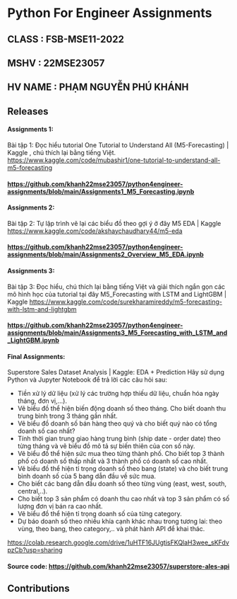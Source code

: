 
# Python For Engineer Assignments

## CLASS    : FSB-MSE11-2022
## MSHV     : 22MSE23057
## HV NAME  : PHẠM NGUYỄN PHÚ KHÁNH



[comment]: #Assignments


## Releases
#### Assignments 1:
Bài tập 1: Đọc hiểu tutorial One Tutorial to Understand All (M5-Forecasting) | Kaggle , chú thích lại bằng tiếng Việt.
https://www.kaggle.com/code/mubashir1/one-tutorial-to-understand-all-m5-forecasting

#### https://github.com/khanh22mse23057/python4engineer-assignments/blob/main/Assignments1_M5_Forecasting.ipynb

#### Assignments 2:
Bài tập 2: Tự lập trình vẽ lại các biểu đồ theo gợi ý ở đây M5 EDA | Kaggle
https://www.kaggle.com/code/akshaychaudhary44/m5-eda

#### https://github.com/khanh22mse23057/python4engineer-assignments/blob/main/Assignments2_Overview_M5_EDA.ipynb

#### Assignments 3:
Bài tập 3: Đọc hiểu, chú thích lại bằng tiếng Việt và giải thích ngắn gọn các mô hình học của tutorial tại đây M5_Forecasting with LSTM and LightGBM | Kaggle
https://www.kaggle.com/code/surekharamireddy/m5-forecasting-with-lstm-and-lightgbm

#### https://github.com/khanh22mse23057/python4engineer-assignments/blob/main/Assignments3_M5_Forecasting_with_LSTM_and_LightGBM.ipynb
#### Final Assignments:
Superstore Sales Dataset Analysis | Kaggle: EDA + Prediction
Hãy sử dụng Python và Jupyter Notebook để trả lời các câu hỏi sau:
- Tiền xử lý dữ liệu (xử lý các trường hợp thiếu dữ liệu, chuẩn hóa ngày tháng, đơn vị,...).
- Vẽ biểu đồ thể hiện biến động doanh số theo tháng. Cho biết doanh thu trung bình trong 3 tháng gần nhất.
- Vẽ biểu đồ doanh số bán hàng theo quý và cho biết quý nào có tổng doanh số cao nhất?
- Tính thời gian trung giao hàng trung bình (ship date - order date) theo từng tháng và vẽ biểu đồ mô tả sự biến thiên của con số này.
- Vẽ biểu đồ thể hiện sức mua theo từng thành phố. Cho biết top 3 thành phố có doanh số thấp nhất và 3 thành phố có doanh số cao nhất.
- Vẽ biểu đồ thể hiện tỉ trọng doanh số theo bang (state) và cho biết trung bình doanh số của 5 bang dẫn đầu về sức mua.
- Cho biết các bang dẫn đầu doanh số theo từng vùng (east, west, south, central,..).
- Cho biết top 3 sản phẩm có doanh thu cao nhất và top 3 sản phẩm có số lượng đơn vị bán ra cao nhất.
- Vẽ biểu đồ thể hiện tỉ trọng doanh số của từng category.
- Dự báo doanh số theo nhiều khía cạnh khác nhau trong tương lai: theo vùng, theo bang, theo category,..  và phát hành API để khai thác.

https://colab.research.google.com/drive/1uHTF16JUgtisFKQlaH3wee_sKFdvpzCb?usp=sharing
#### Source code: https://github.com/khanh22mse23057/superstore-ales-api

## Contributions

